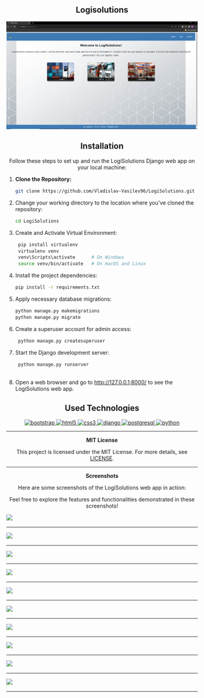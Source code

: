 
## <div align="center"> Logisolutions </div>

<img src="media/screenshots/LogiSolutions%20Homepage.PNG">



## <div align="center"> Installation </div>

<div align="center"> Follow these steps to set up and run the LogiSolutions Django web app on your local machine:</div>


1. **Clone the Repository:** 
   ```bash
   git clone https://github.com/Vladislav-Vasilev96/LogiSolutions.git
   
2. Change your working directory to the location where you've cloned the repository: 
   ```bash
   cd LogiSolutions
   
3. Create and Activate Virtual Environment:
   ```bash
    pip install virtualenv
    virtualenv venv
    venv\Scripts\activate      # On Windows
    source venv/bin/activate   # On macOS and Linux
   
4. Install the project dependencies:
   ```bash
   pip install -r requirements.txt
   
5. Apply necessary database migrations:
   ```bash
   python manage.py makemigrations
   python manage.py migrate

6. Create a superuser account for admin access:
   ```bash
    python manage.py createsuperuser

7. Start the Django development server:
   ```bash
    python manage.py runserver
    
8. Open a web browser and go to http://127.0.0.1:8000/ to see the LogiSolutions web app.


## <div align="center">Used Technologies</div>

<p align="center"> <a href="https://getbootstrap.com" target="_blank" rel="noreferrer"> <img src="https://raw.githubusercontent.com/devicons/devicon/master/icons/bootstrap/bootstrap-plain-wordmark.svg" alt="bootstrap" width="40" height="40"/> 
<a href="https://www.w3.org/html/" target="_blank" rel="noreferrer"> <img src="https://raw.githubusercontent.com/devicons/devicon/master/icons/html5/html5-original-wordmark.svg" alt="html5" width="40" height="40"/> </a>
</a> <a href="https://www.w3schools.com/css/" target="_blank" rel="noreferrer"> <img src="https://raw.githubusercontent.com/devicons/devicon/master/icons/css3/css3-original-wordmark.svg" alt="css3" width="40" height="40"/> </a> 
<a href="https://www.djangoproject.com/" target="_blank" rel="noreferrer"> <img src="https://cdn.worldvectorlogo.com/logos/django.svg" alt="django" width="40" height="40"/> </a>
 <a href="https://www.postgresql.org" target="_blank" rel="noreferrer"> <img src="https://raw.githubusercontent.com/devicons/devicon/master/icons/postgresql/postgresql-original-wordmark.svg" alt="postgresql" width="40" height="40"/> </a> </a> <a href="https://www.python.org" target="_blank" rel="noreferrer"> <img src="https://raw.githubusercontent.com/devicons/devicon/master/icons/python/python-original.svg" alt="python" width="40" height="40"/> </a> </p>

***

<div align="center"><b>MIT License</b></div>
<p align="center">This project is licensed under the MIT License. For more details, see <a href="LICENSE">LICENSE</a>.</p>

***

<div align="center"><b>Screenshots</b></div>

<p align="center">Here are some screenshots of the LogiSolutions web app in action:</p>



<p align="center" >Feel free to explore the features and functionalities demonstrated in these screenshots!</p>

   <img src="media/screenshots/LogiSolutions_LogIn_Page.PNG">

***

   <img src="media/screenshots/Change_Password_Page.PNG">

***

   <img src="media/screenshots/LogiSolutions_Contacts_Page.PNG">

***

   <img src="media/screenshots/Profile_Details_Page.PNG">

***

   <img src="media/screenshots/Vehicles_Catalog_Page.PNG">

***

   <img src="media/screenshots/Details_Vehicle_NotOwner_Page.PNG">

***

   <img src="media/screenshots/Add_Cargo_Part1_Page.PNG">

***

   <img src="media/screenshots/Cargos_Catolg_Page.PNG">

***

   <img src="media/screenshots/Cargo_Details_Page.PNG">

***

   <img src="media/screenshots/Catalog_Warehouse_Page.PNG">

***

